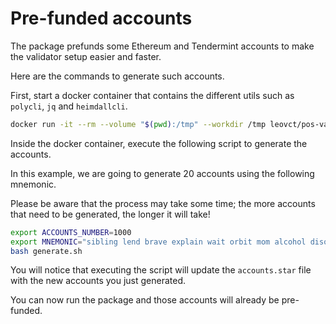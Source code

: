 # Pre-funded accounts

The package prefunds some Ethereum and Tendermint accounts to make the validator setup easier and faster.

Here are the commands to generate such accounts.

First, start a docker container that contains the different utils such as `polycli`, `jq` and `heimdallcli`.

```bash
docker run -it --rm --volume "$(pwd):/tmp" --workdir /tmp leovct/pos-validator-config-generator:1.2.3-0.2.4 bash
```

Inside the docker container, execute the following script to generate the accounts.

In this example, we are going to generate 20 accounts using the following mnemonic.

Please be aware that the process may take some time; the more accounts that need to be generated, the longer it will take!

```bash
export ACCOUNTS_NUMBER=1000
export MNEMONIC="sibling lend brave explain wait orbit mom alcohol disorder message grace sun"
bash generate.sh
```

You will notice that executing the script will update the `accounts.star` file with the new accounts you just generated.

You can now run the package and those accounts will already be pre-funded.
